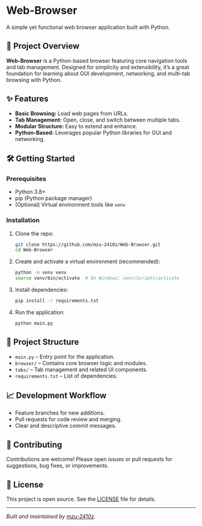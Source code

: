 # Web-Browser

A simple yet functional web browser application built with Python.

## 🚀 Project Overview

**Web-Browser** is a Python-based browser featuring core navigation tools and tab management. Designed for simplicity and extensibility, it’s a great foundation for learning about GUI development, networking, and multi-tab browsing with Python.

## ✨ Features

- **Basic Browsing:** Load web pages from URLs.
- **Tab Management:** Open, close, and switch between multiple tabs.
- **Modular Structure:** Easy to extend and enhance.
- **Python-Based:** Leverages popular Python libraries for GUI and networking.

## 🛠️ Getting Started

### Prerequisites

- Python 3.8+
- pip (Python package manager)
- (Optional) Virtual environment tools like `venv`

### Installation

1. Clone the repo:
   ```bash
   git clone https://github.com/mzu-2410z/Web-Browser.git
   cd Web-Browser
   ```

2. Create and activate a virtual environment (recommended):
   ```bash
   python -m venv venv
   source venv/bin/activate  # On Windows: venv\Scripts\activate
   ```

3. Install dependencies:
   ```bash
   pip install -r requirements.txt
   ```

4. Run the application:
   ```bash
   python main.py
   ```

## 🧩 Project Structure

- `main.py` – Entry point for the application.
- `browser/` – Contains core browser logic and modules.
- `tabs/` – Tab management and related UI components.
- `requirements.txt` – List of dependencies.

## 📈 Development Workflow

- Feature branches for new additions.
- Pull requests for code review and merging.
- Clear and descriptive commit messages.

## 🤝 Contributing

Contributions are welcome! Please open issues or pull requests for suggestions, bug fixes, or improvements.

## 📄 License

This project is open source. See the [LICENSE](LICENSE) file for details.

---

*Built and maintained by [mzu-2410z](https://github.com/mzu-2410z).*

